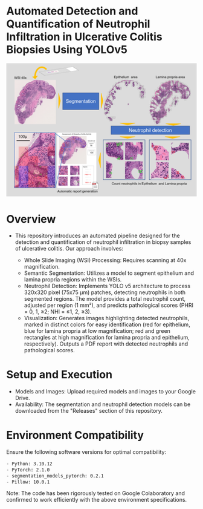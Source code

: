 # Automated Detection and Quantification of Neutrophil Infiltration in Ulcerative Colitis Biopsies Using YOLOv5

![image](https://github.com/junfrankohara/neutrophils_detection/blob/main/readme.png)


# Overview

- This repository introduces an automated pipeline designed for the detection and quantification of neutrophil infiltration in biopsy samples of ulcerative colitis. Our approach involves:

    - Whole Slide Imaging (WSI) Processing: Requires scanning at 40x magnification.
    - Semantic Segmentation: Utilizes a model to segment epithelium and lamina propria regions within the WSIs.
    - Neutrophil Detection: Implements YOLO v5 architecture to process 320x320 pixel (75x75 μm) patches, detecting neutrophils in both segmented regions. The model provides a total neutrophil count, adjusted per region (1 mm²), and predicts pathological scores (PHRI = 0, 1, ≥2; NHI = ≤1, 2, ≥3).
    - Visualization: Generates images highlighting detected neutrophils, marked in distinct colors for easy identification (red for epithelium, blue for lamina propria at low magnification; red and green rectangles at high magnification for lamina propria and epithelium, respectively). Outputs a PDF report with detected neutrophils and pathological scores.

# Setup and Execution

- Models and Images: Upload required models and images to your Google Drive.
- Availability: The segmentation and neutrophil detection models can be downloaded from the "Releases" section of this repository.

# Environment Compatibility

Ensure the following software versions for optimal compatibility:

    - Python: 3.10.12
    - PyTorch: 2.1.0
    - segmentation_models_pytorch: 0.2.1
    - Pillow: 10.0.1

Note: The code has been rigorously tested on Google Colaboratory and confirmed to work efficiently with the above environment specifications.
